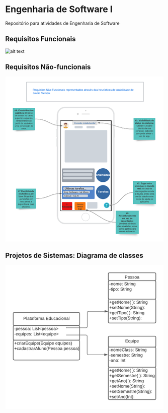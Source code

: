 # Engenharia de Software I
Repositório para atividades de Engenharia de Software

<h2>
  Requisitos Funcionais
</h2>

![alt text](https://github.com/silvestredavi/bertoti/blob/main/Engenharia%20de%20Software%20I/Requisitos%20Funcionais%20e%20N%C3%A3o-Funcionais/Requisitos%20Funcionais%20(funcionalidades)/Ex.Microsoft_Teams.png)

<h2> 
  Requisitos Não-funcionais
</h2>

![alt text](https://github.com/silvestredavi/bertoti/blob/main/Engenharia%20de%20Software%20I/Requisitos%20Funcionais%20e%20N%C3%A3o-Funcionais/Requisitos%20N%C3%A3o-funcionais%20(Usabilidade%20atrav%C3%A9s%20de%20Heur%C3%ADsticas)/Organiza%C3%A7%C3%A3o%20e%20avalia%C3%A7%C3%A3o.png)

<h2> 
  Projetos de Sistemas: Diagrama de classes
</h2>

![alt text](https://github.com/silvestredavi/bertoti/blob/main/Engenharia%20de%20Software%20I/Projetos%20de%20Sistemas/Diagrama%20de%20Classes%20ES/Diagrama%20de%20Classe%20ES.png)
